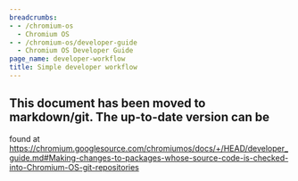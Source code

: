 ```yaml
---
breadcrumbs:
- - /chromium-os
  - Chromium OS
- - /chromium-os/developer-guide
  - Chromium OS Developer Guide
page_name: developer-workflow
title: Simple developer workflow
---
```


## This document has been moved to markdown/git. The up-to-date version can be
found at
<https://chromium.googlesource.com/chromiumos/docs/+/HEAD/developer_guide.md#Making-changes-to-packages-whose-source-code-is-checked-into-Chromium-OS-git-repositories>
